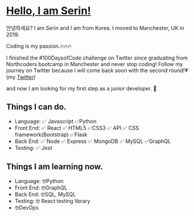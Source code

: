 <!--START_SECTION:waka-->
<!--END_SECTION:waka-->

# [Hello, I am Serin!](https://serin-jeon.herokuapp.com/)

안녕하세요? I am Serin and I am from Korea.
I moved to Manchester, UK in 2019.

Coding is my passion.🔥🔥🔥

I finished the #100DaysofCode challenge on Twitter since graduating from Northcoders bootcamp in Manchester and never stop coding! Follow my journey on Twitter because I will come back soon with the second round!💗 (my [Twitter](https://twitter.com/SerinJeon))

and now I am looking for my first step as a junior developer. 💫

## Things I can do.

- Language: ✅ Javascript ✅Python
- Front End: ✅ React ✅ HTML5 ✅CSS3 ✅ API ✅ CSS framework(Bootstrap) ✅Flask
- Back End: ✅ Node ✅ Express ✅ MongoDB ✅ MySQL ✅GraphQL
- Testing: ✅ Jest

## Things I am learning now.

- Language: 🤓Python
- Front End: 🤓GraphQL
- Back End: 🤓SQL, MySQL
- Testing: 🤓 React testing library
- 🤓DevOps
